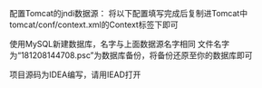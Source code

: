 ﻿配置Tomcat的jndi数据源：
将以下配置填写完成后复制进Tomcat中tomcat/conf/context.xml的Context标签下即可

<Resource
name="jdbc/javacoursedesign"
type="javax.sql.DataSource"
maxActive="最大连接数"
maxIdle="空闲连接数"
maxWait="最大等待时间"
username="MySQL数据库账号"
password="MySQL数据库密码"
driverClassName="com.mysql.jdbc.Driver"
url="jdbc:mysql://你的数据库IP地址:3306/你的数据库名称?characterEncoding=UTF-8" />

使用MySQL新建数据库，名字与上面数据源名字相同
文件名字为“181208144708.psc”为数据库备份，将备份还原至你的数据库即可

项目源码为IDEA编写，请用IEAD打开